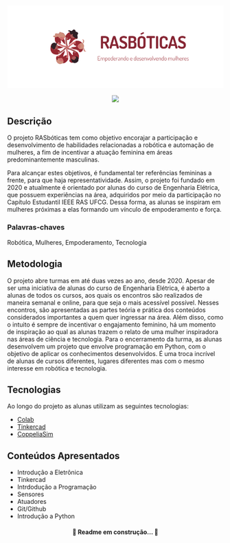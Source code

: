 ![rasboticas](Documentação/Imagens/logo.png)

<p align="center">
<img src="http://img.shields.io/static/v1?label=STATUS&message=Projeto%20Inativo&color=FF007F&style=for-the-badge"/>
</p>

<!-- adicionar os badges  -->

## Descrição

O projeto RASbóticas tem como objetivo encorajar a participação e desenvolvimento de habilidades relacionadas a robótica e automação de mulheres, a fim de incentivar a atuação feminina em áreas predominantemente masculinas.

Para alcançar estes objetivos, é fundamental ter referências femininas a frente, para que haja representatividade. Assim, o projeto foi fundado em 2020 e atualmente é orientado por alunas do curso de Engenharia Elétrica, que possuem experiências na área, adquiridos por meio da participação no Capítulo Estudantil IEEE RAS UFCG. Dessa forma, as alunas se inspiram em mulheres próximas a elas formando um vínculo de empoderamento e força.

### Palavras-chaves
Robótica, Mulheres, Empoderamento, Tecnologia

## Metodologia

O projeto abre turmas em até duas vezes ao ano, desde 2020. Apesar de ser uma iniciativa de alunas do curso de Engenharia Elétrica, é aberto a alunas de todos os cursos, aos quais os encontros são realizados de maneira semanal e online, para que seja o mais acessível possível. Nesses encontros, são apresentadas as partes teória e prática dos conteúdos considerados importantes a quem quer ingressar na área. Além disso, como o intuito é sempre de incentivar o engajamento feminino, há um momento de inspiração ao qual as alunas trazem o relato de uma mulher inspiradora nas áreas de ciência e tecnologia. Para o encerramento da turma, as alunas desenvolvem um projeto que envolve programação em Python, com o objetivo de aplicar os conhecimentos desenvolvidos. É uma troca incrível de alunas de cursos diferentes, lugares diferentes mas com o mesmo interesse em robótica e tecnologia.

## Tecnologias

Ao longo do projeto as alunas utilizam as seguintes tecnologias:

- [Colab](https://colab.research.google.com/)
- [Tinkercad](https://www.tinkercad.com/)
- [CoppeliaSim](https://www.coppeliarobotics.com/)

## Conteúdos Apresentados
- Introdução a Eletrônica
- Tinkercad
- Intrdodução a Programação 
- Sensores
- Atuadores
- Git/Github
- Introdução a Python


<h4 align="center"> 
	🚧  Readme em construção...  🚧
</h4>
